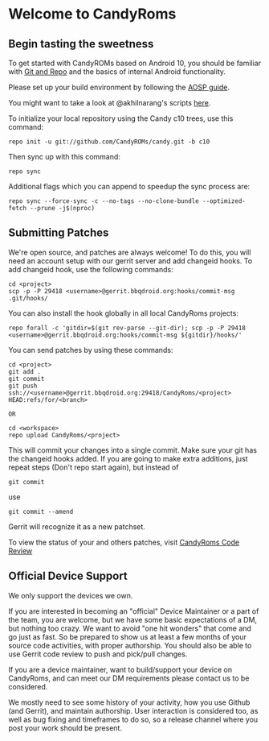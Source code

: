Welcome to CandyRoms
===================


Begin tasting the sweetness
---------------

To get started with CandyROMs based on Android 10, you should be familiar with
[Git and Repo](https://source.android.com/source/using-repo.html) and the basics of internal Android functionality.

Please set up your build environment by following the [AOSP guide](https://source.android.com/setup/build/initializing). 

You might want to take a look at @akhilnarang's scripts [here](https://github.com/akhilnarang/scripts).

To initialize your local repository using the Candy c10 trees, use this command:


    repo init -u git://github.com/CandyROMs/candy.git -b c10


Then sync up with this command:

    repo sync

Additional flags which you can append to speedup the sync process are:

    repo sync --force-sync -c --no-tags --no-clone-bundle --optimized-fetch --prune -j$(nproc)

Submitting Patches
------------------

We're open source, and patches are always welcome!
To do this, you will need an account setup with our gerrit server and add changeid hooks.
To add changeid hook, use the following commands:

    cd <project>
    scp -p -P 29418 <username>@gerrit.bbqdroid.org:hooks/commit-msg .git/hooks/

You can also install the hook globally in all local CandyRoms projects:

    repo forall -c 'gitdir=$(git rev-parse --git-dir); scp -p -P 29418 <username>@gerrit.bbqdroid.org:hooks/commit-msg ${gitdir}/hooks/'

You can send patches by using these commands:

    cd <project>
    git add .
    git commit
    git push ssh://<username>@gerrit.bbqdroid.org:29418/CandyRoms/<project> HEAD:refs/for/<branch>

    OR

    cd <workspace>
    repo upload CandyRoms/<project>

This will commit your changes into a single commit.
Make sure your git has the changeid hooks added.
If you are going to make extra additions, just repeat steps (Don't repo start again), but instead of

    git commit

use

    git commit --amend

Gerrit will recognize it as a new patchset.

To view the status of your and others patches, visit [CandyRoms Code Review](http://gerrit.bbqdroid.org)


Official Device Support
-----------------------

We only support the devices we own.

If you are interested in becoming an "official" Device Maintainer or a part of the team, you are welcome, but we have some basic expectations of a DM, but nothing too crazy.  We want to avoid "one hit wonders" that come and go just as fast. So be prepared to show us at least a few months of your source code activities, with proper authorship. You should also be able to use Gerrit code review to push and pick/pull changes.

If you are a device maintainer, want to build/support your device on CandyRoms, and can meet our DM requirements please contact us to be considered. 

We mostly need to see some history of your activity, how you use Github (and Gerrit), and maintain authorship.  User interaction is considered too, as well as bug fixing and timeframes to do so, so a release channel where you post your work should be present.
